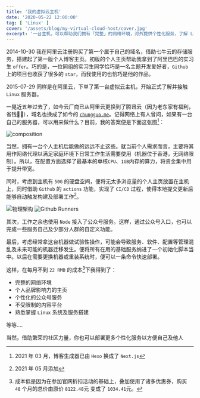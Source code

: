 ```yaml
---
title: '我的虚拟云主机'
date: '2020-05-22 12:00:00'
tag: [ 'Linux' ]
cover: '/assets/blog/my-virtual-cloud-host/cover.jpg'
excerpt: '一台主机，可以帮助我们拥有「完整」的网络环境，对外提供个性化服务，了解 Linux 系统及服务搭建'
---
```



2014-10-30 我在阿里云注册购买了第一个属于自己的域名，借助七牛云的存储服务，搭建起了第一版个人博客主页。初版的个人主页帮助我拿到了阿里巴巴的实习生 `offer`。巧的是，一位同组的实习生同学恰巧是一名主题开发爱好者，`Github` 上的项目也收获了很多的 `star`，而我使用的也恰巧是他的作品。

2015-07-29 同样是在阿里云，下单了第一台虚拟云主机，开始正式了解并接触 `Linux` 服务器。

一晃近五年过去了，如今云厂商已从阿里云更换到了腾讯云（因为老东家有福利，省钱🤦‍♂️），域名也换成了如今的 [`chungguo.me`](https://chungguo.me)。记得网络上有人曾问，如果有一台自己的服务器，可以用来做什么？目前，我的答案便是下面这张图[^1]：

![composition](/assets/blog/my-virtual-cloud-host/composition.png)

当然，拥有一台个人主机后能做的远远不止这些。就当前个人需求而言，主要将其用作网络代理以满足家庭环境下日常工作生活需要使用（机器位于香港，无网络限制）。所以，在配置方面选择了最基本的单核`CPU`、`1GB`内存的算力，将资金集中用于提升带宽。

同时，考虑到主机有 `50G` 的硬盘空间，便将无太多浏览量的个人主页放置在主机上，同时借助 `Github` 的 `actions` 功能，实现了 `CI/CD` 过程，使得本地提交更新后能够自动触发构建及部署工作[^2]。

![物理架构](/assets/blog/my-virtual-cloud-host/machine.jpg)
![Github Runners](/assets/blog/my-virtual-cloud-host/github-actions-runner.jpg)

其次，工作之余也使用 `Node` 接入了公众号服务。这样，通过公众号入口，也可以完成一些服务自己及少部分人群的自定义功能。

最后，考虑经常拿这台机器做试验性操作，可能会导致服务、软件、配置等管理混乱及未来可能的机器迁移发生。便将所有在用的基础服务纳进了一个初始化脚本当中。以后在需要更换机器或重装系统时，便可以一条命令快速部署。

这样，在每月不到 `22 RMB` 的成本[^3]下我得到了：

- 完整的网络环境
- 个人品牌影响力的主页
- 个性化的公众号服务
- 不受限制的内容平台
- 熟悉掌握 `Linux` 系统及服务搭建

等等....

当然，借助繁荣的社区力量，你也可以部署更多个性化服务以方便自己及他人

[^1]: 2021 年 03 月，博客生成器已由 `Hexo` 换成了 `Next.js`
[^2]: 2021 年 05 月添加
[^3]: 成本低是因为在参加官网折扣活动的基础上，叠加使用了诸多优惠券，购买 `48` 个月的总价由原价 `8122.48`元 变成了 `1034.41`元。
